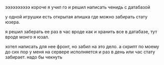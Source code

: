 ээээээээээ короче я учил го и решил написать ченидь с датабазой

у одной игрушки есть открытая апишка где можно забирать стату юзера.

я решил заберать ее раз в час вроде как и хранить все в датабазе, тут вроде монго я юзал.

хотел написать для нее фронт, но забил на это дело. а скрипт по моему до сих пор у меня на сервере исполняется и раз в день или час стату забирает. надо бы чекнуть
